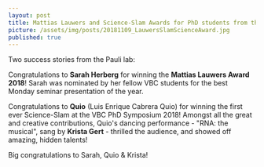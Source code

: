 ```yaml
---
layout: post
title: Mattias Lauwers and Science-Slam Awards for PhD students from the Pauli Lab
picture: /assets/img/posts/20181109_LauwersSlamScienceAward.jpg
published: true
---
```

Two success stories from the Pauli lab:

Congratulations to **Sarah Herberg** for winning the **Mattias Lauwers Award 2018**! Sarah was nominated by her fellow VBC students for the best Monday seminar presentation of the year. 

Congratulations to **Quio** (Luis Enrique Cabrera Quio) for winning the first ever Science-Slam at the VBC PhD Symposium 2018! Amongst all the great and creative contributions, Quio's dancing performance - "RNA: the musical", sang by **Krista Gert** - thrilled the audience, and showed off amazing, hidden talents! 

Big congratulations to Sarah, Quio & Krista!
